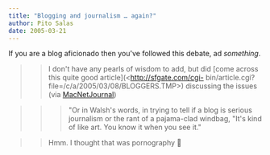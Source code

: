 ```yaml
---
title: "Blogging and journalism … again?"
author: Pito Salas
date: 2005-03-21
---
```


If you are a blog aficionado then you've followed this debate, ad _something_.

>>

>> I don't have any pearls of wisdom to add, but did [come across this quite
good article](<http://sfgate.com/cgi-
bin/article.cgi?file=/c/a/2005/03/08/BLOGGERS.TMP>) discussing the issues (via
[MacNetJournal](<http://www.whiterabbits.com/MacNetJournal/March2005.html#note_3088>))

>>

>>> "Or in Walsh's words, in trying to tell if a blog is serious journalism or
the rant of a pajama-clad windbag, "It's kind of like art. You know it when
you see it."

>>

>> Hmm. I thought that was pornography 🙂


